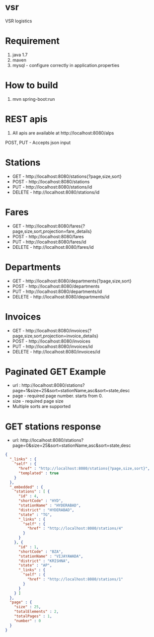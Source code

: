 # vsr
VSR logistics

# Requirement
1. java 1.7
2. maven
3. mysql - configure correctly in application.properties

# How to build
1. mvn spring-boot:run

# REST apis
1. All apis are available at http://localhost:8080/alps

POST, PUT - Accepts json input

# Stations
- GET - http://localhost:8080/stations{?page,size,sort}
- POST - http://localhost:8080/stations
- PUT - http://localhost:8080/stations/id
- DELETE - http://localhost:8080/stations/id

# Fares
- GET - http://localhost:8080/fares{?page,size,sort,projection=fare_details}
- POST - http://localhost:8080/fares
- PUT - http://localhost:8080/fares/id
- DELETE - http://localhost:8080/fares/id

# Departments
- GET - http://localhost:8080/departments{?page,size,sort}
- POST - http://localhost:8080/departments
- PUT - http://localhost:8080/departments/id
- DELETE - http://localhost:8080/departments/id

# Invoices
- GET - http://localhost:8080/invoices{?page,size,sort,projection=invoice_details}
- POST - http://localhost:8080/invoices
- PUT - http://localhost:8080/invoices/id
- DELETE - http://localhost:8080/invoices/id

# Paginated GET Example
- url : http://localhost:8080/stations?page=1&size=25&sort=stationName,asc&sort=state,desc
- page - required page number. starts from 0.
- size - required page size
- Multiple sorts are supported

# GET stations response
- url: http://localhost:8080/stations?page=0&size=25&sort=stationName,asc&sort=state,desc

```json
{
  "_links" : {
    "self" : {
      "href" : "http://localhost:8080/stations{?page,size,sort}",
      "templated" : true
    }
  },
  "_embedded" : {
    "stations" : [ {
      "id" : 4,
      "shortCode" : "HYD",
      "stationName" : "HYDERABAD",
      "district" : "HYDERABAD",
      "state" : "TG",
      "_links" : {
        "self" : {
          "href" : "http://localhost:8080/stations/4"
        }
      }
    }, {
      "id" : 1,
      "shortCode" : "BZA",
      "stationName" : "VIJAYAWADA",
      "district" : "KRISHNA",
      "state" : "AP",
      "_links" : {
        "self" : {
          "href" : "http://localhost:8080/stations/1"
        }
      }
    } ]
  },
  "page" : {
    "size" : 25,
    "totalElements" : 2,
    "totalPages" : 1,
    "number" : 0
  }
}
```